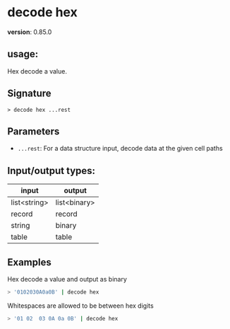 # decode hex

**version**: 0.85.0

## **usage**:

Hex decode a value.

## Signature

`> decode hex ...rest`

## Parameters

- `...rest`: For a data structure input, decode data at the given cell paths

## Input/output types:

| input          | output         |
| -------------- | -------------- |
| list\<string\> | list\<binary\> |
| record         | record         |
| string         | binary         |
| table          | table          |

## Examples

Hex decode a value and output as binary

```bash
> '0102030A0a0B' | decode hex
```

Whitespaces are allowed to be between hex digits

```bash
> '01 02  03 0A 0a 0B' | decode hex
```
